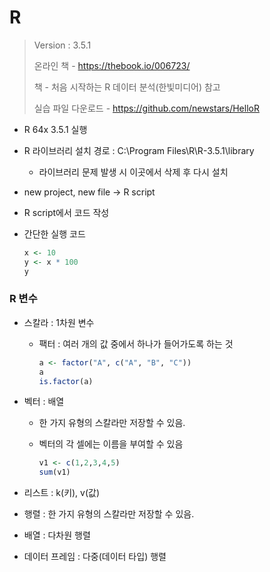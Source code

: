 # R

> Version : 3.5.1
>
> 온라인 책 - https://thebook.io/006723/
>
> 책 -  처음 시작하는 R 데이터 분석(한빛미디어) 참고
>
> 실습 파일 다운로드 - https://github.com/newstars/HelloR

- R 64x 3.5.1 실행

- R 라이브러리 설치 경로 : C:\Program Files\R\R-3.5.1\library

  - 라이브러리 문제 발생 시 이곳에서 삭제 후 다시 설치

- new project, new file -> R script

- R script에서 코드 작성

- 간단한 실행 코드

  ```R
  x <- 10
  y <- x * 100
  y
  ```

### R 변수

- 스칼라 : 1차원 변수

  - 팩터 : 여러 개의 값 중에서 하나가 들어가도록 하는 것

    ```R
    a <- factor("A", c("A", "B", "C"))
    a
    is.factor(a)
    ```

- 벡터 : 배열

  - 한 가지 유형의 스칼라만 저장할 수 있음.

  - 벡터의 각 셀에는 이름을 부여할 수 있음

    ```R
    v1 <- c(1,2,3,4,5)
    sum(v1)
    ```

- 리스트 : k(키), v(값)
- 행렬 : 한 가지 유형의 스칼라만 저장할 수 있음.
- 배열 : 다차원 행렬
- 데이터 프레임 : 다중(데이터 타입) 행렬